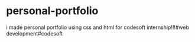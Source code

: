 # personal-portfolio
i made personal portfolio using css and html for codesoft internship!!!#web development#codesoft 
